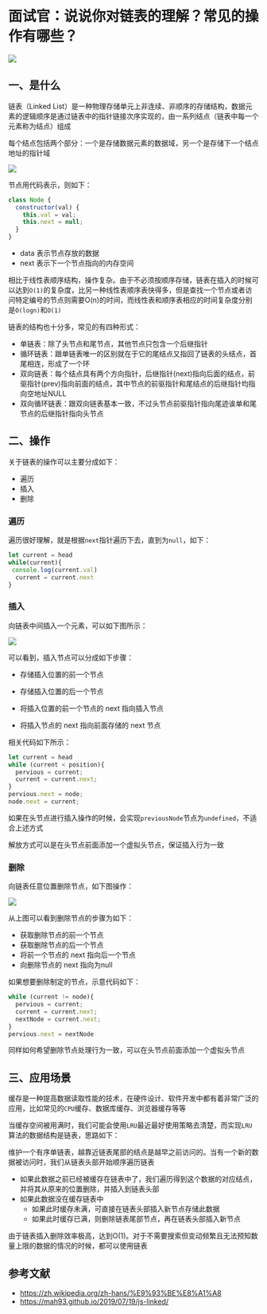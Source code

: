# 面试官：说说你对链表的理解？常见的操作有哪些？

 

![](https://static.vue-js.com/d6638dd0-1c76-11ec-8e64-91fdec0f05a1.png)

## 一、是什么

链表（Linked List）是一种物理存储单元上非连续、非顺序的存储结构，数据元素的逻辑顺序是通过链表中的指针链接次序实现的，由一系列结点（链表中每一个元素称为结点）组成

每个结点包括两个部分：一个是存储数据元素的数据域，另一个是存储下一个结点地址的指针域

 

![](https://static.vue-js.com/e4e93490-1c76-11ec-8e64-91fdec0f05a1.png)

节点用代码表示，则如下：

```js
class Node {
  constructor(val) {
    this.val = val;
    this.next = null;
  }
}
```

- data 表示节点存放的数据
- next 表示下一个节点指向的内存空间

相比于线性表顺序结构，操作复杂。由于不必须按顺序存储，链表在插入的时候可以达到`O(1)`的复杂度，比另一种线性表顺序表快得多，但是查找一个节点或者访问特定编号的节点则需要O(n)的时间，而线性表和顺序表相应的时间复杂度分别是`O(logn)`和`O(1)`

链表的结构也十分多，常见的有四种形式：

- 单链表：除了头节点和尾节点，其他节点只包含一个后继指针
- 循环链表：跟单链表唯一的区别就在于它的尾结点又指回了链表的头结点，首尾相连，形成了一个环
- 双向链表：每个结点具有两个方向指针，后继指针(next)指向后面的结点，前驱指针(prev)指向前面的结点，其中节点的前驱指针和尾结点的后继指针均指向空地址NULL
- 双向循环链表：跟双向链表基本一致，不过头节点前驱指针指向尾迹诶单和尾节点的后继指针指向头节点



## 二、操作

关于链表的操作可以主要分成如下：

- 遍历
- 插入
- 删除

### 遍历

遍历很好理解，就是根据`next`指针遍历下去，直到为`null`，如下：

```js
let current = head
while(current){
 console.log(current.val)
  current = current.next
}
```

### 插入

向链表中间插入一个元素，可以如下图所示：

 

![](https://static.vue-js.com/f5fe5fd0-1c76-11ec-8e64-91fdec0f05a1.png)

可以看到，插入节点可以分成如下步骤：

- 存储插入位置的前一个节点
- 存储插入位置的后一个节点

- 将插入位置的前一个节点的 next 指向插入节点
- 将插入节点的 next 指向前面存储的 next 节点

相关代码如下所示：

```js
let current = head
while (current < position){
  pervious = current;
  current = current.next;
}
pervious.next = node;
node.next = current;

```

如果在头节点进行插入操作的时候，会实现`previousNode`节点为`undefined`，不适合上述方式

解放方式可以是在头节点前面添加一个虚拟头节点，保证插入行为一致



### 删除

向链表任意位置删除节点，如下图操作：

 

![](https://static.vue-js.com/0160cd90-1c77-11ec-a752-75723a64e8f5.png)

从上图可以看到删除节点的步骤为如下：

- 获取删除节点的前一个节点
- 获取删除节点的后一个节点
- 将前一个节点的 next 指向后一个节点
- 向删除节点的 next 指向为null

如果想要删除制定的节点，示意代码如下：

```js
while (current != node){
  pervious = current;
  current = current.next;
  nextNode = current.next;
}
pervious.next = nextNode
```

同样如何希望删除节点处理行为一致，可以在头节点前面添加一个虚拟头节点



## 三、应用场景

缓存是一种提高数据读取性能的技术，在硬件设计、软件开发中都有着非常广泛的应用，比如常见的`CPU`缓存、数据库缓存、浏览器缓存等等

当缓存空间被用满时，我们可能会使用`LRU`最近最好使用策略去清楚，而实现`LRU`算法的数据结构是链表，思路如下：

维护一个有序单链表，越靠近链表尾部的结点是越早之前访问的。当有一个新的数据被访问时，我们从链表头部开始顺序遍历链表

- 如果此数据之前已经被缓存在链表中了，我们遍历得到这个数据的对应结点，并将其从原来的位置删除，并插入到链表头部
- 如果此数据没在缓存链表中
  - 如果此时缓存未满，可直接在链表头部插入新节点存储此数据
  - 如果此时缓存已满，则删除链表尾部节点，再在链表头部插入新节点

由于链表插入删除效率极高，达到O(1)。对于不需要搜索但变动频繁且无法预知数量上限的数据的情况的时候，都可以使用链表


## 参考文献
- https://zh.wikipedia.org/zh-hans/%E9%93%BE%E8%A1%A8
- https://mah93.github.io/2019/07/19/js-linked/
